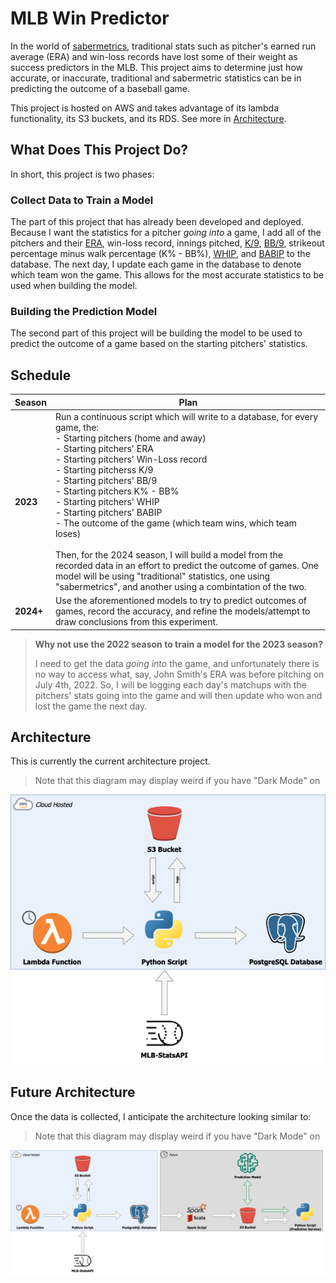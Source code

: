 # MLB Win Predictor

In the world of [sabermetrics](https://en.wikipedia.org/wiki/Sabermetrics), traditional stats such as pitcher's earned run average (ERA) and win-loss records have lost some of their weight as success predictors in the MLB. This project aims to determine just how accurate, or inaccurate, traditional and sabermetric statistics can be in predicting the outcome of a baseball game.

This project is hosted on AWS and takes advantage of its lambda functionality, its S3 buckets, and its RDS. See more in [Architecture](#architecture).

## What Does This Project Do?

In short, this project is two phases:

### Collect Data to Train a Model

The part of this project that has already been developed and deployed. Because I want the statistics for a pitcher *going into* a game, I add all of the pitchers and their [ERA](https://library.fangraphs.com/pitching/era/), win-loss record, innings pitched, [K/9](https://en.wikipedia.org/wiki/Strikeouts_per_nine_innings_pitched), [BB/9](https://en.wikipedia.org/wiki/Bases_on_balls_per_nine_innings_pitched), strikeout percentage minus walk percentage (K% - BB%), [WHIP](https://library.fangraphs.com/pitching/whip/), and [BABIP](https://library.fangraphs.com/pitching/babip/) to the database. The next day, I update each game in the database to denote which team won the game. This allows for the most accurate statistics to be used when building the model.

### Building the Prediction Model

The second part of this project will be building the model to be used to predict the outcome of a game based on the starting pitchers' statistics. 

## Schedule

| **Season** | **Plan**                                                                                                                                                                                                                                                                                                                                                                                                                                                                                                                                                                                                                                                                    |
| ---------- | --------------------------------------------------------------------------------------------------------------------------------------------------------------------------------------------------------------------------------------------------------------------------------------------------------------------------------------------------------------------------------------------------------------------------------------------------------------------------------------------------------------------------------------------------------------------------------------------------------------------------------------------------------------------------- |
| **2023**   | Run a continuous script which will write to a database, for every game, the: <br> - Starting pitchers (home and away)<br> - Starting pitchers' ERA<br> - Starting pitchers' Win-Loss record<br> - Starting pitcherss K/9<br> - Starting pitchers' BB/9<br> - Starting pitchers K% - BB%<br> - Starting pitchers' WHIP<br> - Starting pitchers' BABIP<br> - The outcome of the game (which team wins, which team loses)<br><br>Then, for the 2024 season, I will build a model from the recorded data in an effort to predict the outcome of games. One model will be using "traditional" statistics, one using "sabermetrics", and another using a combintation of the two. |
| **2024+**  | Use the aforementioned models to try to predict outcomes of games, record the accuracy, and refine the models/attempt to draw conclusions from this experiment.<br>                                                                                                                                                                                                                                                                                                                                                                                                                                                                                                         |

> **Why not use the 2022 season to train a model for the 2023 season?**
>
> I need to get the data *going into* the game, and unfortunately there is no way to access what, say, John Smith's ERA was before pitching on July 4th, 2022. So, I will be logging each day's matchups with the pitchers' stats going into the game and will then update who won and lost the game the next day.

## Architecture

This is currently the current architecture project.

> Note that this diagram may display weird if you have "Dark Mode" on

![arch](resources/architecture_diagram.png)

## Future Architecture

Once the data is collected, I anticipate the architecture looking similar to:

> Note that this diagram may display weird if you have "Dark Mode" on

![future_arch](resources/future_architecture_diagram.png)

